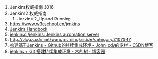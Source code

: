 

1. Jenkins权威指南 2016
2. Jenkins2 权威指南
    1. Jenkins 2_Up and Running 
3. https://www.w3cschool.cn/jenkins
4. [Jenkins Handbook ](https://jenkins.io/doc/book/)
5. [jenkinsci/jenkins: Jenkins automation server ](https://github.com/jenkinsci/jenkins)
6. http://blog.csdn.net/wangmuming/article/category/2167947
7. [构建基于Jenkins + Github的持续集成环境 - John_cdy的专栏 - CSDN博客 ](http://blog.csdn.net/john_cdy/article/details/7738393)
8. [jenkins + Git 搭建持续集成环境 - 木的树 - 博客园 ](http://www.cnblogs.com/dojo-lzz/p/5125619.html)

